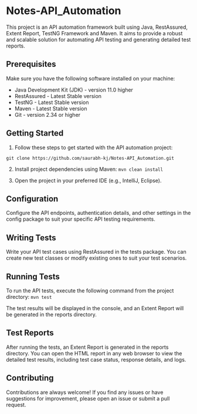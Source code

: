 # Notes-API_Automation

This project is an API automation framework built using Java, RestAssured, Extent Report, TestNG Framework and Maven. It aims to provide a robust and scalable solution for automating API testing and generating detailed test reports.

## Prerequisites
Make sure you have the following software installed on your machine:

* Java Development Kit (JDK) - version 11.0 higher
* RestAssured - Latest Stable version
* TestNG - Latest Stable version
* Maven - Latest Stable version
* Git - version 2.34 or higher

## Getting Started
1. Follow these steps to get started with the API automation project:

`git clone https://github.com/saurabh-kj/Notes-API_Automation.git`

2. Install project dependencies using Maven:
`mvn clean install`

3. Open the project in your preferred IDE (e.g., IntelliJ, Eclipse).


## Configuration
Configure the API endpoints, authentication details, and other settings in the config package to suit your specific API testing requirements.

## Writing Tests
Write your API test cases using RestAssured in the tests package. You can create new test classes or modify existing ones to suit your test scenarios.

## Running Tests
To run the API tests, execute the following command from the project directory:
`mvn test`

The test results will be displayed in the console, and an Extent Report will be generated in the reports directory.

## Test Reports
After running the tests, an Extent Report is generated in the reports directory. You can open the HTML report in any web browser to view the detailed test results, including test case status, response details, and logs.

## Contributing
Contributions are always welcome! If you find any issues or have suggestions for improvement, please open an issue or submit a pull request.
